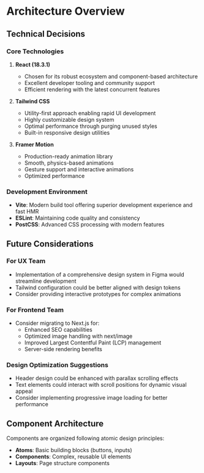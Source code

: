 # Architecture Overview

## Technical Decisions

### Core Technologies

1. **React (18.3.1)**
   - Chosen for its robust ecosystem and component-based architecture
   - Excellent developer tooling and community support
   - Efficient rendering with the latest concurrent features

2. **Tailwind CSS**
   - Utility-first approach enabling rapid UI development
   - Highly customizable design system
   - Optimal performance through purging unused styles
   - Built-in responsive design utilities

3. **Framer Motion**
   - Production-ready animation library
   - Smooth, physics-based animations
   - Gesture support and interactive animations
   - Optimized performance

### Development Environment

- **Vite**: Modern build tool offering superior development experience and fast HMR
- **ESLint**: Maintaining code quality and consistency
- **PostCSS**: Advanced CSS processing with modern features

## Future Considerations

### For UX Team
- Implementation of a comprehensive design system in Figma would streamline development
- Tailwind configuration could be better aligned with design tokens
- Consider providing interactive prototypes for complex animations

### For Frontend Team
- Consider migrating to Next.js for:
  - Enhanced SEO capabilities
  - Optimized image handling with next/image
  - Improved Largest Contentful Paint (LCP) management
  - Server-side rendering benefits

### Design Optimization Suggestions
- Header design could be enhanced with parallax scrolling effects
- Text elements could interact with scroll positions for dynamic visual appeal
- Consider implementing progressive image loading for better performance

## Component Architecture

Components are organized following atomic design principles:
- **Atoms**: Basic building blocks (buttons, inputs)
- **Components**: Complex, reusable UI elements
- **Layouts**: Page structure components